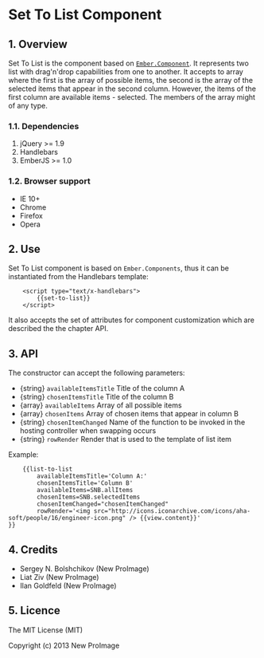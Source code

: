 # Set To List Component

## 1. Overview
Set To List is the component based on [`Ember.Component`](http://emberjs.com). It represents two list
with drag'n'drop capabilities from one to another. It accepts to array where the first is the array of
possible items, the second is the array of the selected items that appear in the second column. However,
the items of the first column are available items - selected. The members of the array might of any type.

### 1.1. Dependencies
1. jQuery >= 1.9
2. Handlebars
3. EmberJS >= 1.0

### 1.2. Browser support
* IE 10+
* Chrome
* Firefox
* Opera

## 2. Use
Set To List component is based on `Ember.Components`, thus it can be instantiated from the
Handlebars template:

		<script type="text/x-handlebars">
			{{set-to-list}}
		</script>

It also accepts the set of attributes for
component customization which are described the the chapter API.

## 3. API
The constructor can accept the following parameters:

* {string} `availableItemsTitle` Title of the column A
* {string} `chosenItemsTitle` Title of the column B
* {array} `availableItems` Array of all possible items
* {array} `chosenItems` Array of chosen items that appear in column B
* {string} `chosenItemChanged` Name of the function to be invoked in the hosting controller when swapping occurs
* {string} `rowRender` Render that is used to the template of list item

Example:

		{{list-to-list
	        availableItemsTitle='Column A:'
	        chosenItemsTitle='Column B'
	        availableItems=SNB.allItems
	        chosenItems=SNB.selectedItems
	        chosenItemChanged="chosenItemChanged"
	        rowRender='<img src="http://icons.iconarchive.com/icons/aha-soft/people/16/engineer-icon.png" /> {{view.content}}'
    }}


## 4. Credits
* Sergey N. Bolshchikov (New ProImage)
* Liat Ziv (New ProImage)
* Ilan Goldfeld (New ProImage)

## 5. Licence
The MIT License (MIT)

Copyright (c) 2013 New ProImage